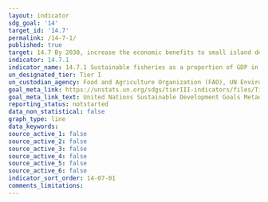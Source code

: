 ```yaml
---
layout: indicator
sdg_goal: '14'
target_id: '14.7'
permalink: /14-7-1/
published: true
target: 14.7 By 2030, increase the economic benefits to small island developing States and least developed countries from the sustainable use of marine resources, including through sustainable management of fisheries, aquaculture and tourism
indicator: 14.7.1
indicator_name: 14.7.1 Sustainable fisheries as a proportion of GDP in small island developing States, least developed countries and all countries
un_designated_tier: Tier I
un_custodian_agency: Food and Agriculture Organization (FAO), UN Environment (UNEP)-World Conservation Monitoring Centre (WCMC)
goal_meta_link: https://unstats.un.org/sdgs/tierIII-indicators/files/Tier3-14-07-01.pdf
goal_meta_link_text: United Nations Sustainable Development Goals Metadata (PDF 4.0 MB)
reporting_status: notstarted
data_non_statistical: false
graph_type: line
data_keywords:  
source_active_1: false
source_active_2: false
source_active_3: false
source_active_4: false
source_active_5: false
source_active_6: false
indicator_sort_order: 14-07-01
comments_limitations: 
---
```

